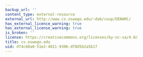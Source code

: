 ```yaml
---
backup_url: ''
content_type: external-resource
external_url: http://www.cs.oswego.edu/~dab/coup/DENARC/
has_external_licence_warning: true
has_external_license_warning: true
is_broken: ''
license: https://creativecommons.org/licenses/by-nc-sa/4.0/
title: cs.oswego.edu
uid: df4c60a8-51e2-4011-9306-df8d5b2a5b17
---
```

